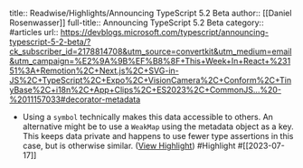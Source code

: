 title:: Readwise/Highlights/Announcing TypeScript 5.2 Beta
author:: [[Daniel Rosenwasser]]
full-title:: Announcing TypeScript 5.2 Beta
category:: #articles
url:: https://devblogs.microsoft.com/typescript/announcing-typescript-5-2-beta/?ck_subscriber_id=2178814708&utm_source=convertkit&utm_medium=email&utm_campaign=%E2%9A%9B%EF%B8%8F+This+Week+In+React+%23151%3A+Remotion%2C+Next.js%2C+SVG-in-JS%2C+TypeScript%2C+Expo%2C+VisionCamera%2C+Conform%2C+TinyBase%2C+i18n%2C+App+Clips%2C+ES2023%2C+CommonJS...%20-%2011157033#decorator-metadata

- Using a `symbol` technically makes this data accessible to others. An alternative might be to use a `WeakMap` using the metadata object as a key. This keeps data private and happens to use fewer type assertions in this case, but is otherwise similar. ([View Highlight](https://read.readwise.io/read/01h5gwpjabfgkyfys62eyyg6gq)) #Highlight #[[2023-07-17]]